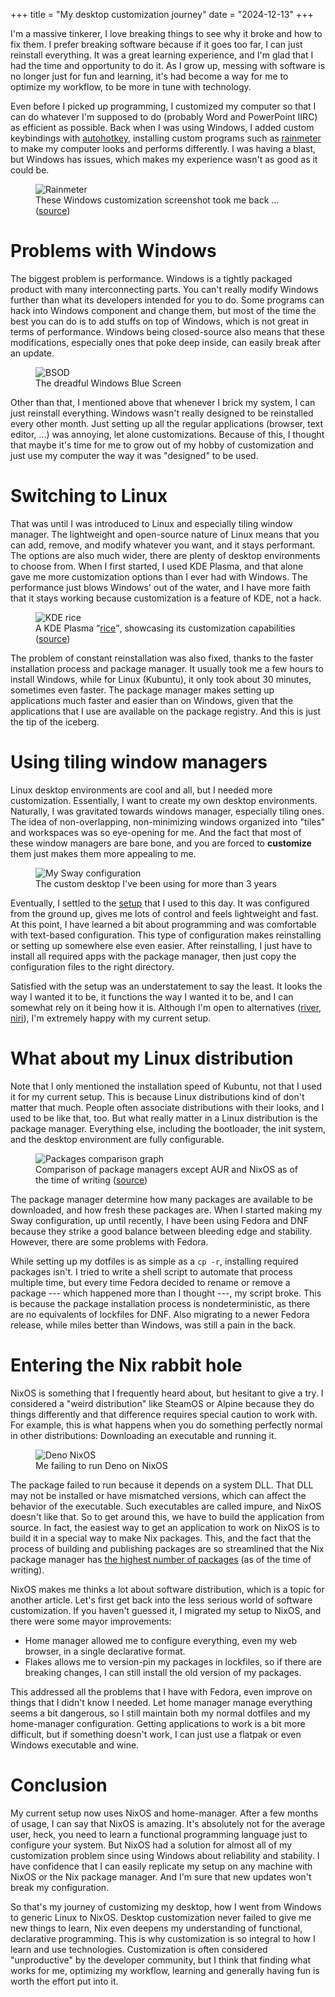 +++
title = "My desktop customization journey"
date  = "2024-12-13"
+++

I'm a massive tinkerer, I love breaking things to see why it broke and how to
fix them. I prefer breaking software because if it goes too far, I can just
reinstall everything. It was a great learning experience, and I'm glad that I
had the time and opportunity to do it. As I grow up, messing with software is
no longer just for fun and learning, it's had become a way for me to optimize
my workflow, to be more in tune with technology.

<!-- more -->

Even before I picked up programming, I customized my computer so that I can do
whatever I'm supposed to do (probably Word and PowerPoint IIRC) as efficient as
possible. Back when I was using Windows, I added custom keybindings with
[autohotkey](//www.autohotkey.com/), installing custom programs such as
[rainmeter](//www.rainmeter.net/) to make my computer looks and performs
differently. I was having a blast, but Windows has issues, which makes my
experience wasn't as good as it could be.

<figure>
    <img src="rainmeter.png" alt="Rainmeter">
    <figcaption>
        These Windows customization screenshot took me back ...
        (<a href="//www.reddit.com/r/Rainmeter/comments/6ueup6/firewatch_sunrise/">source</a>)
    </figcaption>
</figure>

# Problems with Windows

The biggest problem is performance. Windows is a tightly packaged product with
many interconnecting parts. You can't really modify Windows further than what
its developers intended for you to do. Some programs can hack into Windows
component and change them, but most of the time the best you can do is to add
stuffs on top of Windows, which is not great in terms of performance. Windows
being closed-source also means that these modifications, especially ones that
poke deep inside, can easily break after an update.

<figure>
    <img src="bsod.png" alt="BSOD">
    <figcaption>The dreadful Windows Blue Screen</figcaption>
</figure>

Other than that, I mentioned above that whenever I brick my system, I can just
reinstall everything. Windows wasn't really designed to be reinstalled every
other month. Just setting up all the regular applications (browser, text
editor, ...) was annoying, let alone customizations. Because of this, I thought
that maybe it's time for me to grow out of my hobby of customization and just
use my computer the way it was "designed" to be used.

# Switching to Linux

That was until I was introduced to Linux and especially tiling window manager.
The lightweight and open-source nature of Linux means that you can add, remove,
and modify whatever you want, and it stays performant. The options are also
much wider, there are plenty of desktop environments to choose from. When I
first started, I used KDE Plasma, and that alone gave me more customization
options than I ever had with Windows. The performance just blows Windows' out
of the water, and I have more faith that it stays working because customization
is a feature of KDE, not a hack.

<figure>
    <img src="kde-rice.png" alt="KDE rice">
    <figcaption>
        A KDE Plasma
        <q><a href="//www.reddit.com/r/unixporn/wiki/themeing/dictionary/#wiki_rice">rice</a></q>,
        showcasing its customization capabilities
        (<a href="//www.reddit.com/r/unixporn/comments/ex02gi/plasma_theme_glassy/">source</a>)
    </figcaption>
</figure>

The problem of constant reinstallation was also fixed, thanks to the faster
installation process and package manager. It usually took me a few hours to
install Windows, while for Linux (Kubuntu), it only took about 30 minutes,
sometimes even faster. The package manager makes setting up applications much
faster and easier than on Windows, given that the applications that I use are
available on the package registry. And this is just the tip of the iceberg.

# Using tiling window managers

Linux desktop environments are cool and all, but I needed more customization.
Essentially, I want to create my own desktop environments. Naturally, I was
gravitated towards windows manager, especially tiling ones. The idea of
non-overlapping, non-minimizing windows organized into "tiles" and workspaces
was so eye-opening for me. And the fact that most of these window managers are
bare bone, and you are forced to **customize** them just makes them more
appealing to me.

<figure>
    <img src="my-config.png" alt="My Sway configuration">
    <figcaption>
        The custom desktop I've been using for more than 3 years
    </figcaption>
</figure>

Eventually, I settled to the [setup](//github.com/ziap/dotfiles) that I used to
this day. It was configured from the ground up, gives me lots of control and
feels lightweight and fast. At this point, I have learned a bit about
programming and was comfortable with text-based configuration. This type of
configuration makes reinstalling or setting up somewhere else even easier.
After reinstalling, I just have to install all required apps with the package
manager, then just copy the configuration files to the right directory.

Satisfied with the setup was an understatement to say the least. It looks the
way I wanted it to be, it functions the way I wanted it to be, and I can
somewhat rely on it being how it is. Although I'm open to alternatives
([river](//isaacfreund.com/software/river/), [niri](//github.com/YaLTeR/niri)),
I'm extremely happy with my current setup.

# What about my Linux distribution

Note that I only mentioned the installation speed of Kubuntu, not that I used
it for my current setup. This is because Linux distributions kind of don't
matter that much. People often associate distributions with their looks, and I
used to be like that, too. But what really matter in a Linux distribution is
the package manager. Everything else, including the bootloader, the init
system, and the desktop environment are fully configurable.

<figure>
    <img src="package-managers.png" alt="Packages comparison graph">
    <figcaption>
        Comparison of package managers except AUR and NixOS as of the time of
        writing (<a href="//repology.org/repositories/graphs">source</a>)
    </figcaption>
</figure>

The package manager determine how many packages are available to be downloaded,
and how fresh these packages are. When I started making my Sway configuration,
up until recently, I have been using Fedora and DNF because they strike a good
balance between bleeding edge and stability. However, there are some problems
with Fedora.

While setting up my dotfiles is as simple as a `cp -r`, installing required
packages isn't. I tried to write a shell script to automate that process
multiple time, but every time Fedora decided to rename or remove a package ---
which happened more than I thought ---, my script broke. This is because the
package installation process is nondeterministic, as there are no equivalents
of lockfiles for DNF. Also migrating to a newer Fedora release, while miles
better than Windows, was still a pain in the back.

# Entering the Nix rabbit hole

NixOS is something that I frequently heard about, but hesitant to give a try. I
considered a "weird distribution" like SteamOS or Alpine because they do things
differently and that difference requires special caution to work with. For
example, this is what happens when you do something perfectly normal in other
distributions: Downloading an executable and running it.

<figure>
    <img src="deno-failed.png" alt="Deno NixOS">
    <figcaption>Me failing to run Deno on NixOS</figcaption>
</figure>

The package failed to run because it depends on a system DLL. That DLL may not
be installed or have mismatched versions, which can affect the behavior of the
executable. Such executables are called impure, and NixOS doesn't like that. So
to get around this, we have to build the application from source. In fact, the
easiest way to get an application to work on NixOS is to build it in a special
way to make Nix packages. This, and the fact that the process of building and
publishing packages are so streamlined that the Nix package manager has [the
highest number of packages](//repology.org/repositories/graphs) (as of the time
of writing).

NixOS makes me thinks a lot about software distribution, which is a topic for
another article. Let's first get back into the less serious world of software
customization. If you haven't guessed it, I migrated my setup to NixOS, and
there were some mayor improvements:

- Home manager allowed me to configure everything, even my web browser, in a
single declarative format.
- Flakes allows me to version-pin my packages in lockfiles, so if there are
breaking changes, I can still install the old version of my packages.

This addressed all the problems that I have with Fedora, even improve on things
that I didn't know I needed. Let home manager manage everything seems a bit
dangerous, so I still maintain both my normal dotfiles and my home-manager
configuration. Getting applications to work is a bit more difficult, but if
something doesn't work, I can just use a flatpak or even Windows executable and
wine.

# Conclusion

My current setup now uses NixOS and home-manager. After a few months of usage,
I can say that NixOS is amazing. It's absolutely not for the average user,
heck, you need to learn a functional programming language just to configure
your system. But NixOS had a solution for almost all of my customization
problem since using Windows about reliability and stability. I have confidence
that I can easily replicate my setup on any machine with NixOS or the Nix
package manager. And I'm sure that new updates won't break my configuration.

So that's my journey of customizing my desktop, how I went from Windows to
generic Linux to NixOS. Desktop customization never failed to give me new
things to learn, Nix even deepens my understanding of functional, declarative
programming. This is why customization is so integral to how I learn and use
technologies. Customization is often considered "unproductive" by the developer
community, but I think that finding what works for me, optimizing my workflow,
learning and generally having fun is worth the effort put into it.
